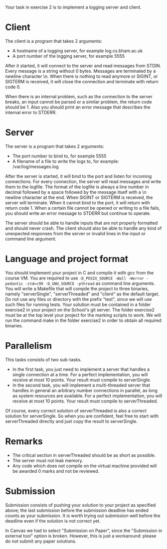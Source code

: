 Your task in exercise 2 is to implement a logging server and client.

# Client

The client is a program that takes 2 arguments:

* A hostname of a logging server, for example log.cs.bham.ac.uk
* A port number of the logging server, for example 5555

After it started, it will connect to the server and read messages from
STDIN. Every message is a string without 0 bytes. Messages are
terminated by a newline character \n. When there is nothing to read
anymore or SIGINT, or SIGTERM is received, it will close the
connection and terminate with return code 0.

When there is an internal problem, such as the connection to the server breaks, an input cannot be parsed or a similar problem, the return code should be 1. Also you should print an error message that describes the internal error to STDERR.

# Server

The server is a program that takes 2 arguments:

* The port number to bind to, for example 5555
* A filename of a file to write the logs to, for example: /var/log/messages.log

After the server is started, it will bind to the port and listen for
incoming connections. For every connection, the server will read
messages and write them to the logfile. The format of the logfile is
always a line number in decimal followed by a space followed by the
message itself with a \n newline character at the end. When SIGINT or 
SIGTERM is received, the server will terminate. When it
cannot bind to the port, it will return with return code 1. When a
certain file cannot be opened or writing to a file fails, you should
write an error message to STDERR but continue to operate. 

The server should be able to handle inputs that are not properly formatted and should never crash. The client should also be able to handle any kind of unexpected responses from the server or invalid lines in the input or command line argument.

# Language and project format

You should implement your project in C and compile it with gcc from
the course VM. You are required to use `-D_POSIX_SOURCE -Wall -Werror
-pedantic -std=c99 -D_GNU_SOURCE -pthread` as command line
arguments. You will write a Makefile that will compile the project to
three binaries, namely "serverSingle", "serverThreaded" and "client"
as the default target. Do not use any files or directory with the
prefix "test", since we will use such files for running tests. Your
solution must be contained in a folder exercise2 in your project on
the School's git server. The folder exercise2 must be at the top level
your project for the marking scripts to work.
We will run the command make in the folder exercise2 in order to obtain
all required binaries.

# Parallelism

This tasks consists of two sub-tasks.

* In the first task, you just need to implement a server that handles a single connection at a time. For a perfect implementation, you will receive at most 10 points. Your result must compile to serverSingle.
* In the second task, you will implement a multi-threaded server that handles in general an arbitrary number connections in parallel, as long as system resources are available. For a perfect implementation, you will receive at most 10 points. Your result must compile to serverThreaded.

Of course, every correct solution of serverThreaded is also a correct solution for serverSingle. So when you are confident, feel free to start with serverThreaded directly and just copy the result to serverSingle.

# Remarks

* The critical section in serverThreaded should be as short as possible.
* The server must not leak memory.
* Any code which does not compile on the virtual machine provided will be awarded 0 marks and not be reviewed.

# Submission

Submission consists of pushing your solution to your project as
specified above; the last
submission before the submission deadline has ended counts as your
submission. It is worth trying out submission well before the deadline
even if the solution is not correct yet. 

In Canvas we had to select "Submission on Paper", since the "Submission in external tool" option is broken. However, this is just a workaround: please do not submit any paper solutions.
